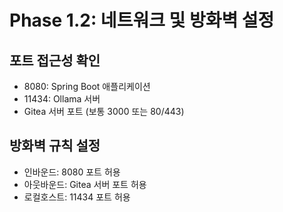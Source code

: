 # Phase 1.2: 네트워크 및 방화벽 설정

## 포트 접근성 확인
- 8080: Spring Boot 애플리케이션
- 11434: Ollama 서버
- Gitea 서버 포트 (보통 3000 또는 80/443)

## 방화벽 규칙 설정
- 인바운드: 8080 포트 허용
- 아웃바운드: Gitea 서버 포트 허용
- 로컬호스트: 11434 포트 허용

